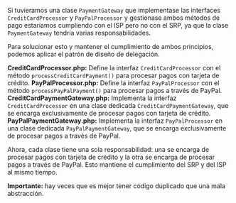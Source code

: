 Si tuvieramos una clase `PaymentGateway` que implementase las interfaces `CreditCardProcessor` y `PayPalProcessor` y gestionase ambos métodos de pago estaríamos cumpliendo con el ISP pero no con el SRP, ya que la clase `PaymentGateway` tendría varias responsabilidades.

Para solucionar esto y mantener el cumplimiento de ambos principios, podemos aplicar el patrón de diseño de delegación.

**CreditCardProcessor.php:** Define la interfaz `CreditCardProcessor` con el método `processCreditCardPayment()` para procesar pagos con tarjeta de crédito.
**PayPalProcessor.php:** Define la interfaz `PayPalProcessor` con el método `processPayPalPayment()` para procesar pagos a través de PayPal.
**CreditCardPaymentGateway.php:** Implementa la interfaz `CreditCardProcessor` en una clase dedicada `CreditCardPaymentGateway`, que se encarga exclusivamente de procesar pagos con tarjeta de crédito.
**PayPalPaymentGateway.php:** Implementa la interfaz `PayPalProcessor` en una clase dedicada `PayPalPaymentGateway`, que se encarga exclusivamente de procesar pagos a través de PayPal.

Ahora, cada clase tiene una sola responsabilidad: una se encarga de procesar pagos con tarjeta de crédito y la otra se encarga de procesar pagos a través de PayPal. Esto mantiene el cumplimiento del SRP y del ISP al mismo tiempo.

**Importante:** hay veces que es mejor tener código duplicado que una mala abstracción.
